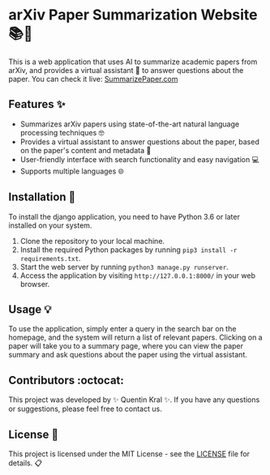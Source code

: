 # arXiv Paper Summarization Website :books::robot:

This is a web application that uses AI to summarize academic papers from arXiv, and provides a virtual assistant :robot: to answer questions about the paper. You can check it live: [SummarizePaper.com](https://www.summarizepaper.com)

## Features :sparkles:

- Summarizes arXiv papers using state-of-the-art natural language processing techniques :nerd_face:
- Provides a virtual assistant to answer questions about the paper, based on the paper's content and metadata :robot:
- User-friendly interface with search functionality and easy navigation :computer:
- Supports multiple languages :globe_with_meridians:

## Installation :floppy_disk:

To install the django application, you need to have Python 3.6 or later installed on your system. 

1. Clone the repository to your local machine.
2. Install the required Python packages by running `pip3 install -r requirements.txt`.
3. Start the web server by running `python3 manage.py runserver`.
4. Access the application by visiting `http://127.0.0.1:8000/` in your web browser.

## Usage :bulb:

To use the application, simply enter a query in the search bar on the homepage, and the system will return a list of relevant papers. Clicking on a paper will take you to a summary page, where you can view the paper summary and ask questions about the paper using the virtual assistant.

## Contributors :octocat:

This project was developed by :sparkles: Quentin Kral :sparkles:. If you have any questions or suggestions, please feel free to contact us.

## License :page_with_curl:

This project is licensed under the MIT License - see the [LICENSE](LICENSE) file for details. :clipboard:
